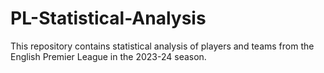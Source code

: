 # PL-Statistical-Analysis
This repository contains statistical analysis of players and teams from the English Premier League in the 2023-24 season.
